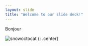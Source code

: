 ```yaml
---
layout: slide
title: "Welcome to our slide deck!"
---
```


Bonjour

![snowoctocat](https://octodex.github.com/images/snowoctocat.png)
{: .center}
